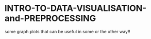 # INTRO-TO-DATA-VISUALISATION-and-PREPROCESSING

some graph plots that can be useful in some or the other way!!
